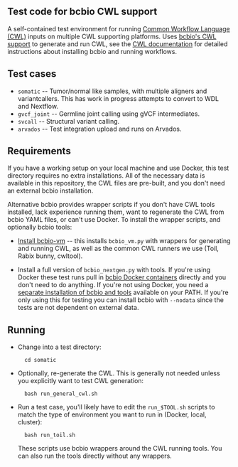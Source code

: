 ## Test code for bcbio CWL support

A self-contained test environment for running
[Common Workflow Language (CWL)](http://www.commonwl.org/)
inputs on multiple CWL supporting platforms. Uses
[bcbio's CWL support](http://bcbio-nextgen.readthedocs.io/en/latest/contents/cwl.html)
to generate and run CWL, see the
[CWL documentation](http://bcbio-nextgen.readthedocs.io/en/latest/contents/cwl.html)
for detailed instructions about installing bcbio and running workflows.

## Test cases

- `somatic` -- Tumor/normal like samples, with multiple aligners and
  variantcallers. This has work in progress attempts to convert
  to WDL and Nextflow.
- `gvcf_joint` -- Germline joint calling using gVCF intermediates.
- `svcall` -- Structural variant calling.
- `arvados` -- Test integration upload and runs on Arvados.

## Requirements

If you have a working setup on your local machine and use Docker, this
test directory requires no extra installations. All of the necessary data is
available in this repository, the CWL files are pre-built, and you don't need an
external bcbio installation.

Alternative bcbio provides wrapper scripts if you don't have CWL tools installed,
lack experience running them, want to regenerate the CWL from bcbio YAML files,
or can't use Docker. To install the wrapper scripts, and optionally bcbio tools:

- [Install bcbio-vm](http://bcbio-nextgen.readthedocs.io/en/latest/contents/cwl.html#getting-started)
  -- this installs `bcbio_vm.py` with wrappers for generating and running CWL,
  as well as the common CWL runners we use (Toil, Rabix bunny, cwltool).

- Install a full version of `bcbio_nextgen.py` with tools. If you're using Docker these test
  runs pull in [bcbio Docker containers](https://github.com/bcbio/bcbio_docker)
  directly and you don't need to do anything. If you're not using Docker, you
  need a
  [separate installation of bcbio and tools](http://bcbio-nextgen.readthedocs.io/en/latest/contents/installation.html#automated)
  available on your PATH. If you're only using this for testing you can install
  bcbio with `--nodata` since the tests are not dependent on external data.

## Running

- Change into a test directory:

        cd somatic

- Optionally, re-generate the CWL. This is generally not needed unless you
  explicitly want to test CWL generation:

        bash run_general_cwl.sh

- Run a test case, you'll likely have to edit the `run_$TOOL.sh` scripts to
  match the type of environment you want to run in (Docker, local, cluster):

        bash run_toil.sh

  These scripts use bcbio wrappers around the CWL running tools. You can also
  run the tools directly without any wrappers.
